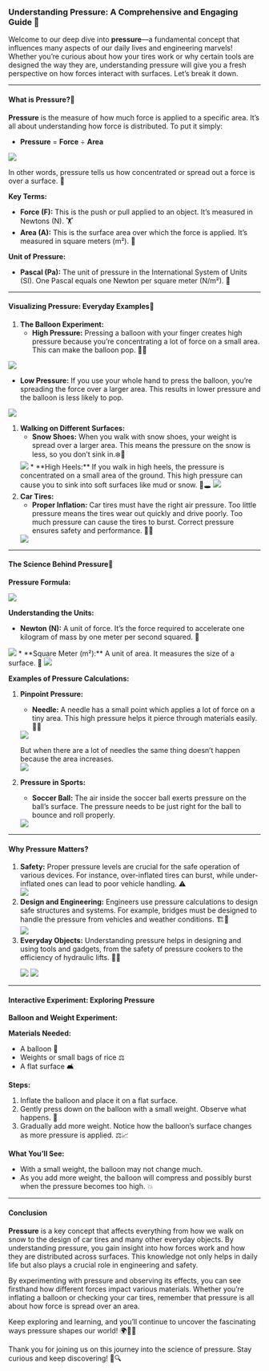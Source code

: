### **Understanding Pressure: A Comprehensive and Engaging Guide 🌟**

Welcome to our deep dive into **pressure**—a fundamental concept that influences many aspects of our daily lives and engineering marvels\! Whether you’re curious about how your tires work or why certain tools are designed the way they are, understanding pressure will give you a fresh perspective on how forces interact with surfaces. Let’s break it down.

---

#### **What is Pressure?🤔**

**Pressure** is the measure of how much force is applied to a specific area. It’s all about understanding how force is distributed. To put it simply:

* **Pressure** \= **Force** ÷ **Area** 
 <img src="Images/Image 1.png">

In other words, pressure tells us how concentrated or spread out a force is over a surface. 💪

**Key Terms:**

* **Force (F):** This is the push or pull applied to an object. It’s measured in Newtons (N). 🏋️  
* **Area (A):** This is the surface area over which the force is applied. It’s measured in square meters (m²). 📏

**Unit of Pressure:**

* **Pascal (Pa):** The unit of pressure in the International System of Units (SI). One Pascal equals one Newton per square meter (N/m²). 📐

---

#### **Visualizing Pressure: Everyday Examples🌟**

1. **The Balloon Experiment:**  
   * **High Pressure:** Pressing a balloon with your finger creates high pressure because you’re concentrating a lot of force on a small area. This can make the balloon pop. 🎈💥
 <img src="Images/Image 2.png">

* **Low Pressure:** If you use your whole hand to press the balloon, you’re spreading the force over a larger area. This results in lower pressure and the balloon is less likely to pop. 
 <img src="Images/Image 3.png">

1. **Walking on Different Surfaces:**  
   * **Snow Shoes:** When you walk with snow shoes, your weight is spread over a larger area. This means the pressure on the snow is less, so you don’t sink in.❄️👣  
    <img src="Images/Image 4.png">
   * **High Heels:** If you walk in high heels, the pressure is concentrated on a small area of the ground. This high pressure can cause you to sink into soft surfaces like mud or snow. 👠🕳️  
    <img src="Images/Image 5.png">
2. **Car Tires:**  
   * **Proper Inflation:** Car tires must have the right air pressure. Too little pressure means the tires wear out quickly and drive poorly. Too much pressure can cause the tires to burst. Correct pressure ensures safety and performance. 🚗🔧  
    <img src="Images/Image 6.png">

---

#### **The Science Behind Pressure🔬**

**Pressure Formula:**

<img src="Images/Image 7.png">

**Understanding the Units:**

* **Newton (N):** A unit of force. It’s the force required to accelerate one kilogram of mass by one meter per second squared. 🌌   
<img src="Images/Image 8.png">
* **Square Meter (m²):** A unit of area. It measures the size of a surface. 📏  
  <img src="Images/Image 9.png">

**Examples of Pressure Calculations:**

1. **Pinpoint Pressure:**  
   * **Needle:** A needle has a small point which applies a lot of force on a tiny area. This high pressure helps it pierce through materials easily. 💉✨    
    <img src="Images/Image 10.png">

   But when there are a lot of needles the same thing doesn’t happen because the area increases.  
   <img src="Images/Image 11.png">  
2. **Pressure in Sports:**  
   * **Soccer Ball:** The air inside the soccer ball exerts pressure on the ball’s surface. The pressure needs to be just right for the ball to bounce and roll properly.   
      
    <img src="Images/Image 12.png">

---

#### **Why Pressure Matters?**

1. **Safety:** Proper pressure levels are crucial for the safe operation of various devices. For instance, over-inflated tires can burst, while under-inflated ones can lead to poor vehicle handling. ⚠️   
               <img src="Images/Image 13.png">
2. **Design and Engineering:** Engineers use pressure calculations to design safe structures and systems. For example, bridges must be designed to handle the pressure from vehicles and weather conditions. 🏗️🔧  
               <img src="Images/Image 14.png">
3. **Everyday Objects:** Understanding pressure helps in designing and using tools and gadgets, from the safety of pressure cookers to the efficiency of hydraulic lifts. 🍲🔩  
   <p>
      <img src="Images/Image 15.png">
      <img src="Images/Image 16.png">
   </p>

---

#### **Interactive Experiment: Exploring Pressure**

**Balloon and Weight Experiment:**

**Materials Needed:**

* A balloon 🎈  
* Weights or small bags of rice ⚖️  
* A flat surface 🛋️

**Steps:**

1. Inflate the balloon and place it on a flat surface.  
2. Gently press down on the balloon with a small weight. Observe what happens. 👀  
3. Gradually add more weight. Notice how the balloon’s surface changes as more pressure is applied. ⚖️📈

**What You’ll See:**

* With a small weight, the balloon may not change much.  
* As you add more weight, the balloon will compress and possibly burst when the pressure becomes too high. 💥

---

#### **Conclusion**

**Pressure** is a key concept that affects everything from how we walk on snow to the design of car tires and many other everyday objects. By understanding pressure, you gain insight into how forces work and how they are distributed across surfaces. This knowledge not only helps in daily life but also plays a crucial role in engineering and safety.

By experimenting with pressure and observing its effects, you can see firsthand how different forces impact various materials. Whether you’re inflating a balloon or checking your car tires, remember that pressure is all about how force is spread over an area.

Keep exploring and learning, and you’ll continue to uncover the fascinating ways pressure shapes our world\! 🌍🔬🚀

Thank you for joining us on this journey into the science of pressure. Stay curious and keep discovering\! 🌟🔍